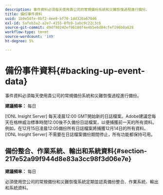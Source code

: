 ```yaml
---
description: 事件資料必須每天使用貴公司的常規備份系統和災難恢復過程進行備份。
title: 備份事件資料
uuid: 1b9e5dfe-0bf2-4ee9-bf70-1dd320a678d6
exl-id: 5afeb3a2-a2e7-4155-8fb9-1abc9c22c3c6
source-git-commit: d9df90242ef96188f4e4b5e6d04cfef196b0a628
workflow-type: tm+mt
source-wordcount: '149'
ht-degree: 5%

---
```


# 備份事件資料{#backing-up-event-data}

事件資料必須每天使用貴公司的常規備份系統和災難恢復過程進行備份。

**建議頻率：** 每日

[!DNL Insight Server] 每天凌晨12:00 GMT開始新的日誌檔案。Adobe建議您每天在格林威治標準時間12:00後不久備份日誌檔案，以便捕獲前一天的所有資料。 例如，在12月15日凌晨12:05備份所有日誌檔案將捕獲12月14日的所有資料。 [!DNL Insight Server] 不需要在日誌檔案備份期間停止，所有功能都保持可用。

## 備份整合、作業系統、輸出和系統資料{#section-217e52a99f944d8e83a3cc98f3d06e7e}

**建議頻率：** 每日

必須使用您公司的常規備份和災難恢復系統定期並認真備份整合、作業系統、輸出和系統資料。
